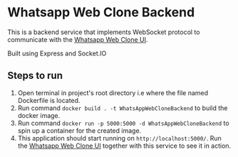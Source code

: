 # Whatsapp Web Clone Backend

This is a backend service that implements WebSocket protocol to communicate with the [Whatsapp Web Clone UI](https://github.com/EmekaMomodu/WhatsAppWebClone).

Built using Express and Socket.IO

## Steps to run
1. Open terminal in project's root directory i.e where the file named Dockerfile is located.
2. Run command `docker build . -t WhatsAppWebCloneBackend` to build the docker image.
3. Run command `docker run -p 5000:5000 -d WhatsAppWebCloneBackend` to spin up a container for the created image.
4. This application should start running on `http://localhost:5000/`. Run the [Whatsapp Web Clone UI](https://github.com/EmekaMomodu/WhatsAppWebClone#readme) together with this service to see it in action.